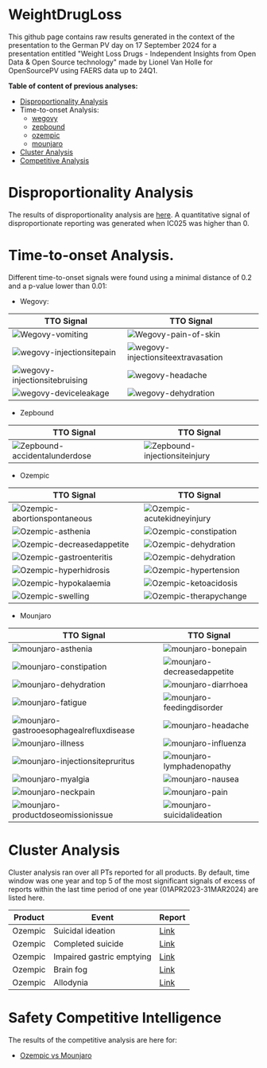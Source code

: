 # WeightDrugLoss

This github page contains raw results generated in the context of the presentation to the German PV day on 17 September 2024 for a presentation entitled "Weight Loss Drugs - ​Independent Insights from Open Data & Open Source technology​" made by Lionel Van Holle for OpenSourcePV using FAERS data up to 24Q1. 

**Table of content of previous analyses:**
- [Disproportionality Analysis](#DPA)
- Time-to-onset Analysis:
  - [wegovy](#ttowegovy)
  - [zepbound](#ttozepbound)
  - [ozempic](#ttoozempic)
  - [mounjaro](#ttomounjaro)
- [Cluster Analysis](#Cluster)
- [Competitive Analysis](#competitive)

<a id="DPA"></a>
# Disproportionality Analysis    
The results of disproportionality analysis are [here](https://ospv.github.io/WeightDrugLoss/Disproportionality.html). A quantitative signal of disproportionate reporting was generated when IC025 was higher than 0. 

# Time-to-onset Analysis. 
Different time-to-onset signals were found using a minimal distance of 0.2 and a p-value lower than 0.01:

<a id="ttowegovy"></a>  
* Wegovy:

| TTO Signal | TTO Signal |
|------------|------------|
| ![Wegovy-vomiting](wegovy%20-%20vomiting.png) | ![Wegovy-pain-of-skin](wegovy%20-%20pain%20of%20skin.png) | 
| ![wegovy-injectionsitepain](wegovy%20-%20injection%20site%20pain.png) | ![wegovy-injectionsiteextravasation](wegovy%20-%20injection%20site%20extravasation.png) |
| ![wegovy-injectionsitebruising](wegovy%20-%20injection%20site%20bruising.png) | ![wegovy-headache](wegovy%20-%20headache.png) |
| ![wegovy-deviceleakage](wegovy%20-%20device%20leakage.png) | ![wegovy-dehydration](wegovy%20-%20dehydration.png) |

<a id="ttozepbound"></a>  
* Zepbound

| TTO Signal | TTO Signal |
|------------|------------|
| ![Zepbound-accidentalunderdose](zepbound%20-%20accidental%20underdose.png) | ![Zepbound-injectionsiteinjury](zepbound%20-%20injection%20site%20injury.png) | 
  
<a id="ttoozempic"></a>  
* Ozempic

| TTO Signal | TTO Signal |
|------------|------------|
| ![Ozempic-abortionspontaneous](ozempic%20-%20abortion%20spontaneous.png) | ![Ozempic-acutekidneyinjury](ozempic%20-%20acute%20kidney%20injury.png) | 
| ![Ozempic-asthenia](ozempic%20-%20asthenia.png) | ![Ozempic-constipation](ozempic%20-%20constipation.png) | 
| ![Ozempic-decreasedappetite](ozempic%20-%20decreased%20appetite.png) | ![Ozempic-dehydration](ozempic%20-%20dehydration.png) | 
| ![Ozempic-gastroenteritis](ozempic%20-%20gastroenteritis.png) | ![Ozempic-dehydration](ozempic%20-%20dehydration.png) | 
| ![Ozempic-hyperhidrosis](ozempic%20-%20hyperhidrosis.png) | ![Ozempic-hypertension](ozempic%20-%20hypertension.png) | 
| ![Ozempic-hypokalaemia](ozempic%20-%20hypokalaemia.png) | ![Ozempic-ketoacidosis](ozempic%20-%20ketoacidosis.png) | 
| ![Ozempic-swelling](ozempic%20-%20swelling.png) | ![Ozempic-therapychange](ozempic%20-%20therapy%20change.png) | 


<a id="ttomounjaro"></a>  
* Mounjaro

| TTO Signal | TTO Signal |
|------------|------------|
| ![mounjaro-asthenia](mounjaro%20-%20asthenia.png) | ![mounjaro-bonepain](mounjaro%20-%20bone%20pain.png) | 
| ![mounjaro-constipation](mounjaro%20-%20constipation.png) | ![mounjaro-decreasedappetite](mounjaro%20-%20decreased%20appetite.png) | 
| ![mounjaro-dehydration](mounjaro%20-%20dehydration.png) | ![mounjaro-diarrhoea](mounjaro%20-%20diarrhoea.png) | 
| ![mounjaro-fatigue](mounjaro%20-%20fatigue.png) | ![mounjaro-feedingdisorder](mounjaro%20-%20feeding%20disorder.png) | 
| ![mounjaro-gastrooesophagealrefluxdisease](mounjaro%20-%20gastrooesophageal%20reflux%20disease.png) | ![mounjaro-headache](mounjaro%20-%20headache.png) | 
| ![mounjaro-illness](mounjaro%20-%20illness.png) | ![mounjaro-influenza](mounjaro%20-%20influenza.png) | 
| ![mounjaro-injectionsitepruritus](mounjaro%20-%20injection%20site%20pruritus.png) | ![mounjaro-lymphadenopathy](mounjaro%20-%20lymphadenopathy.png) | 
| ![mounjaro-myalgia](mounjaro%20-%20myalgia.png) | ![mounjaro-nausea](mounjaro%20-%20nausea.png) | 
| ![mounjaro-neckpain](mounjaro%20-%20neck%20pain.png) | ![mounjaro-pain](mounjaro%20-%20pain.png) | 
| ![mounjaro-productdoseomissionissue](mounjaro%20-%20product%20dose%20omission%20issue.png) | ![mounjaro-suicidalideation](mounjaro%20-%20suicidal%20ideation.png) | 

<a id="Cluster"></a>  
# Cluster Analysis

Cluster analysis ran over all PTs reported for all products. 
By default, time window was one year and top 5 of the most significant signals of excess of reports within the last time period of one year (01APR2023-31MAR2024)
are listed here. 

| Product | Event | Report |
|---------|-------|--------|
| Ozempic | Suicidal ideation |  [Link](ozempic-cluster-suicidal_ideation.html) |
| Ozempic | Completed suicide |  [Link](ozempic-cluster-completed_suicide.html) |
| Ozempic | Impaired gastric emptying |  [Link](ozempic-cluster-impaired_gastric_emptying.html) |
| Ozempic | Brain fog |  [Link](ozempic-cluster-brain_fog.html) |
| Ozempic | Allodynia |  [Link](ozempic-cluster-allodynia.html) |


<a id="competitive"></a>  
# Safety Competitive Intelligence 
The results of the competitive analysis are here for: 
* [Ozempic vs Mounjaro](https://ospv.github.io/WeightDrugLoss/24Q1%20-%20Targetedcompetitive%20-%20ozempic%20vs%20mounjaro.html)

